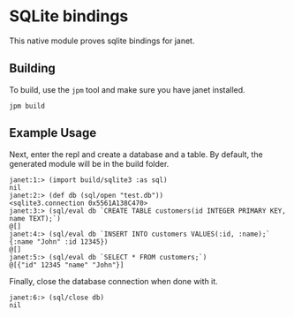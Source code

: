 # SQLite bindings

This native module proves sqlite bindings for janet.

## Building

To build, use the `jpm` tool and make sure you have janet installed.

```
jpm build
```

## Example Usage

Next, enter the repl and create a database and a table.
By default, the generated module will be in the build folder.

```
janet:1:> (import build/sqlite3 :as sql)
nil
janet:2:> (def db (sql/open "test.db"))
<sqlite3.connection 0x5561A138C470>
janet:3:> (sql/eval db `CREATE TABLE customers(id INTEGER PRIMARY KEY, name TEXT);`)
@[]
janet:4:> (sql/eval db `INSERT INTO customers VALUES(:id, :name);` {:name "John" :id 12345})
@[]
janet:5:> (sql/eval db `SELECT * FROM customers;`)
@[{"id" 12345 "name" "John"}]
```

Finally, close the database connection when done with it.

```
janet:6:> (sql/close db)
nil
```
